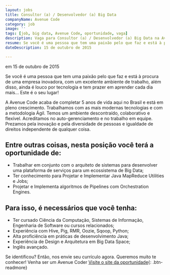 ```yaml
---
layout: jobs
title: Consultor (a) / Desenvolvedor (a) Big Data
companyName: Avenue Code
category: job
image: ''
tags: [job, big data, Avenue Code, oportunidade, vaga]
description: Vaga para Consultor (a) / Desenvolvedor (a) Big Data na Avenue Code.
resume: Se você é uma pessoa que tem uma paixão pelo que faz e está à procura de uma empresa inovadora, com um excelente ambiente de trabalho, além disso, ainda é louco por tecnologia e tem prazer em aprender cada dia mais... Este é o seu lugar!
dateDescription: 15 de outubro de 2015

---
```

<p class="post-meta"> em 15 de outubro de 2015</p>

Se você é uma pessoa que tem uma paixão pelo que faz e está à procura de uma empresa inovadora, com um excelente ambiente de trabalho, além disso, ainda é louco por tecnologia e tem prazer em aprender cada dia mais...
Este é o seu lugar!

A Avenue Code acaba de completar 5 anos de vida aqui no Brasil e está em pleno crescimento.
Trabalhamos com as mais modernas tecnologias e com a metodologia Ágil. Temos um ambiente descontraído, colaborativo e flexível. Acreditamos no auto-gerenciamento e no trabalho em equipe. Prezamos pela inovação e pela diversidade de pessoas e igualdade de direitos independente de qualquer coisa.

## Entre outras coisas, nesta posição você terá a oportunidade de:
- Trabalhar em conjunto com o arquiteto de sistemas para desenvolver uma plataforma de serviços para um ecossistema de Big Data;
- Ter conhecimento para Projetar e Implementar Java MapReduce Utilities e Jobs;
- Projetar e Implementa algoritmos de Pipelines com Orchestration Engines.

## Para isso, é necessários que você tenha:
- Ter cursado Ciência da Computação, Sistemas de Informação, Engenharia de Software ou cursos relacionados;
- Experiência com Hive, Pig, RMR, Oozie, Sqoop, Python;
- Alta proficiência em práticas de desenvolvimento Java;
- Experiência de Design e Arquitetura em Big Data Space;
- Inglês avançado.

Se identificou? Então, nos envie seu currículo agora. Queremos muito te conhecer!
Venha ser um Avenue Coder
[Visite o site da oportunidade](http://avenuecode.com/careers/position/107534){: .btn-readmore}
